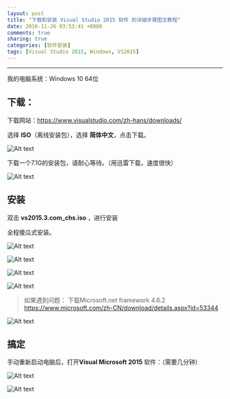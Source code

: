 ```yaml
---
layout: post
title: "下载和安装 Visual Studio 2015 软件 的详细步骤图文教程"
date: 2016-11-26 03:53:41 +0800
comments: true
sharing: true
categories: [软件安装]
tags: [Visual Studio 2015, Windows, VS2015]
---
```


---

我的电脑系统：Windows 10 64位

## 下载：

下载网站：https://www.visualstudio.com/zh-hans/downloads/

选择 **ISO**（离线安装包），选择 **简体中文**，点击下载。

![Alt text](/images/2016-11-26-download-install-Miarosoft-Visual-Studio-2015-software-tutorial/1480096481409.png)

下载一个7.1G的安装包，请耐心等待。（用迅雷下载，速度很快）

![Alt text](/images/2016-11-26-download-install-Miarosoft-Visual-Studio-2015-software-tutorial/1480096585421.png)


## 安装

双击 **vs2015.3.com_chs.iso** ，进行安装

全程傻瓜式安装。

![Alt text](/images/2016-11-26-download-install-Miarosoft-Visual-Studio-2015-software-tutorial/1480097828432.png)

![Alt text](/images/2016-11-26-download-install-Miarosoft-Visual-Studio-2015-software-tutorial/1480097804088.png)


![Alt text](/images/2016-11-26-download-install-Miarosoft-Visual-Studio-2015-software-tutorial/1480097963562.png)

![Alt text](/images/2016-11-26-download-install-Miarosoft-Visual-Studio-2015-software-tutorial/1480099125653.png)

> 如果遇到问题：
> 下载Microsoft.net framework 4.6.2
> https://www.microsoft.com/zh-CN/download/details.aspx?id=53344


![Alt text](/images/2016-11-26-download-install-Miarosoft-Visual-Studio-2015-software-tutorial/1480102421690.png)

## 搞定

手动重新启动电脑后，打开**Visual Microsoft 2015** 软件：（需要几分钟）

![Alt text](/images/2016-11-26-download-install-Miarosoft-Visual-Studio-2015-software-tutorial/1480103243428.png)


![Alt text](/images/2016-11-26-download-install-Miarosoft-Visual-Studio-2015-software-tutorial/1480103384488.png)
